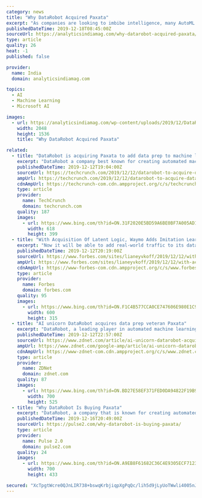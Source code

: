 ```yaml
---
category: news
title: "Why DataRobot Acquired Paxata"
excerpt: "As companies are looking to imbibe intelligence, many AutoML providers such as H20.ai, Azure AutoML, among others, are striving to take the lead in the landscape. Thus, DataRobot is quickly acquiring various companies to deliver a solution that will streamline the complete AI workflows. In 2017, DataRobot acquired Nutonian, an AI-powered ..."
publishedDateTime: 2019-12-18T08:45:00Z
sourceUrl: https://analyticsindiamag.com/why-datarobot-acquired-paxata/
type: article
quality: 26
heat: -1
published: false

provider:
  name: India
  domain: analyticsindiamag.com

topics:
  - AI
  - Machine Learning
  - Microsoft AI

images:
  - url: https://analyticsindiamag.com/wp-content/uploads/2019/12/DataRobot.jpg
    width: 2048
    height: 1536
    title: "Why DataRobot Acquired Paxata"

related:
  - title: "DataRobot is acquiring Paxata to add data prep to machine learning platform"
    excerpt: "DataRobot a company best known for creating automated machine learning models known as AutoML, announced today that it intends to acquire Paxata, a data prep platform startup. The companies did not reveal the purchase price. Paxata raised a total of $90 million before today’s acquisition, according to the company. Up until now DataRobot has ..."
    publishedDateTime: 2019-12-12T19:04:00Z
    sourceUrl: https://techcrunch.com/2019/12/12/datarobot-to-acquire-data-prep-startup-paxata/
    ampUrl: https://techcrunch.com/2019/12/12/datarobot-to-acquire-data-prep-startup-paxata/amp/
    cdnAmpUrl: https://techcrunch-com.cdn.ampproject.org/c/s/techcrunch.com/2019/12/12/datarobot-to-acquire-data-prep-startup-paxata/amp/
    type: article
    provider:
      name: TechCrunch
      domain: techcrunch.com
    quality: 187
    images:
      - url: https://www.bing.com/th?id=ON.31F2020E5BD59A6BE0BF7A005AD1641B
        width: 618
        height: 399
  - title: "With Acquisition Of Latent Logic, Waymo Adds Imitation Learning To Self-Driving Training"
    excerpt: "Now it will be able to add real-world traffic to its data set. The self-driving taxi company announced the acquisition of Latent Logic, a start-up spun out of Oxford University that developed an “imitation learning” system to train autonomous vehicles. Latent Logic was founded in 2017 in part by Shimon Whiteson, a professor and head of the ..."
    publishedDateTime: 2019-12-12T20:19:00Z
    sourceUrl: https://www.forbes.com/sites/lianeyvkoff/2019/12/12/with-acquisition-of-latent-logic-waymo-adds-imitation-learning-to-self-driving-training/
    ampUrl: https://www.forbes.com/sites/lianeyvkoff/2019/12/12/with-acquisition-of-latent-logic-waymo-adds-imitation-learning-to-self-driving-training/amp/
    cdnAmpUrl: https://www-forbes-com.cdn.ampproject.org/c/s/www.forbes.com/sites/lianeyvkoff/2019/12/12/with-acquisition-of-latent-logic-waymo-adds-imitation-learning-to-self-driving-training/amp/
    type: article
    provider:
      name: Forbes
      domain: forbes.com
    quality: 95
    images:
      - url: https://www.bing.com/th?id=ON.F1C4B577CCA0CE747606E980E1C9C0EE
        width: 600
        height: 315
  - title: "AI unicorn DataRobot acquires data prep veteran Paxata"
    excerpt: "DataRobot, a leading player in automated machine learning (ML) and artificial intelligence (AI), has acquired Paxata, one of the early self-service data preparation pure play vendors. DataRobot says the acquisition of Paxata will help it \"bolster its end-to-end AI capabilities;\" in fact, it headlined its press release on the subject with that ..."
    publishedDateTime: 2019-12-12T22:57:00Z
    sourceUrl: https://www.zdnet.com/article/ai-unicorn-datarobot-acquires-data-prep-veteran-paxata/
    ampUrl: https://www.zdnet.com/google-amp/article/ai-unicorn-datarobot-acquires-data-prep-veteran-paxata/
    cdnAmpUrl: https://www-zdnet-com.cdn.ampproject.org/c/s/www.zdnet.com/google-amp/article/ai-unicorn-datarobot-acquires-data-prep-veteran-paxata/
    type: article
    provider:
      name: ZDNet
      domain: zdnet.com
    quality: 87
    images:
      - url: https://www.bing.com/th?id=ON.BD27E58EF371FED0DA94822F19B959AF
        width: 700
        height: 525
  - title: "Why DataRobot Is Buying Paxata"
    excerpt: "DataRobot, a company that is known for creating automated machine learning models known as AutoML, announced it is buying Paxata. These are the details about the deal. DataRobot — a company that is best known for creating automated machine learning ..."
    publishedDateTime: 2019-12-16T20:49:00Z
    sourceUrl: https://pulse2.com/why-datarobot-is-buying-paxata/
    type: article
    provider:
      name: Pulse 2.0
      domain: pulse2.com
    quality: 24
    images:
      - url: https://www.bing.com/th?id=ON.A9EB8F61682C36C4E9305ECF7123C85F
        width: 700
        height: 433

secured: "XcTpgtWcre0QJnLIR738+bswqKrbjiqpXgPqQc/lih5d9jLyUoTWwli4005nJsMg8uQFaHK9bgMdNBGSrluzXb7d3WWOENtvjjo54sapdgE+tiMkPRN0eJAkUXFHVWy1x4SaSC2mbfzi933K0L/z7W0ZpvbTdtb5pmGe6Jg48K07nduiZ5M6NwlXSL+vpinz1Zh01QPzkOb2YZ2As6fgRfdCQsgrUVh8QkVuTEl2M3zVHNVbGVMis0oXnGzSvxJ5RqmDQaR2BpSi9iHQvdX3qg==;TacewSQLaIjGZ8yZWaY8vw=="
---
```


